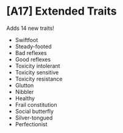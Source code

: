 # [A17] Extended Traits

Adds 14 new traits!

- Swiftfoot
- Steady-footed
- Bad reflexes
- Good reflexes
- Toxicity intolerant
- Toxicity sensitive
- Toxicity resistance
- Glutton
- Nibbler
- Healthy
- Frail constitution
- Social butterfly
- Silver-tongued
- Perfectionist
